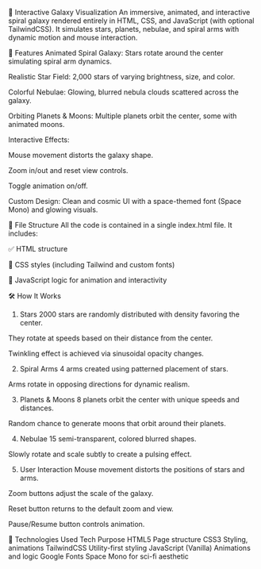 🌌 Interactive Galaxy Visualization
An immersive, animated, and interactive spiral galaxy rendered entirely in HTML, CSS, and JavaScript (with optional TailwindCSS). It simulates stars, planets, nebulae, and spiral arms with dynamic motion and mouse interaction.

🚀 Features
Animated Spiral Galaxy: Stars rotate around the center simulating spiral arm dynamics.

Realistic Star Field: 2,000 stars of varying brightness, size, and color.

Colorful Nebulae: Glowing, blurred nebula clouds scattered across the galaxy.

Orbiting Planets & Moons: Multiple planets orbit the center, some with animated moons.

Interactive Effects:

Mouse movement distorts the galaxy shape.

Zoom in/out and reset view controls.

Toggle animation on/off.

Custom Design: Clean and cosmic UI with a space-themed font (Space Mono) and glowing visuals.

📂 File Structure
All the code is contained in a single index.html file. It includes:

✅ HTML structure

🎨 CSS styles (including Tailwind and custom fonts)

🧠 JavaScript logic for animation and interactivity

🛠️ How It Works
1. Stars
2000 stars are randomly distributed with density favoring the center.

They rotate at speeds based on their distance from the center.

Twinkling effect is achieved via sinusoidal opacity changes.

2. Spiral Arms
4 arms created using patterned placement of stars.

Arms rotate in opposing directions for dynamic realism.

3. Planets & Moons
8 planets orbit the center with unique speeds and distances.

Random chance to generate moons that orbit around their planets.

4. Nebulae
15 semi-transparent, colored blurred shapes.

Slowly rotate and scale subtly to create a pulsing effect.

5. User Interaction
Mouse movement distorts the positions of stars and arms.

Zoom buttons adjust the scale of the galaxy.

Reset button returns to the default zoom and view.

Pause/Resume button controls animation.

🧰 Technologies Used
Tech	Purpose
HTML5	Page structure
CSS3	Styling, animations
TailwindCSS	Utility-first styling
JavaScript (Vanilla)	Animations and logic
Google Fonts	Space Mono for sci-fi aesthetic
